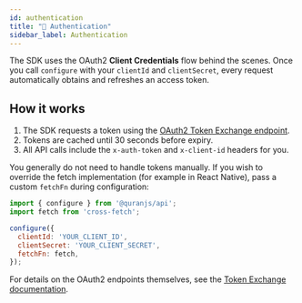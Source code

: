 ```yaml
---
id: authentication
title: "🔑 Authentication"
sidebar_label: Authentication
---
```


The SDK uses the OAuth2 **Client Credentials** flow behind the scenes. Once you call `configure` with your `clientId` and `clientSecret`, every request automatically obtains and refreshes an access token.

## How it works

1. The SDK requests a token using the [OAuth2 Token Exchange endpoint](https://api-docs.quran.foundation/docs/oauth2_apis_versioned/oauth-2-token-exchange).
2. Tokens are cached until 30 seconds before expiry.
3. All API calls include the `x-auth-token` and `x-client-id` headers for you.

You generally do not need to handle tokens manually. If you wish to override the fetch implementation (for example in React Native), pass a custom `fetchFn` during configuration:

```javascript
import { configure } from '@quranjs/api';
import fetch from 'cross-fetch';

configure({
  clientId: 'YOUR_CLIENT_ID',
  clientSecret: 'YOUR_CLIENT_SECRET',
  fetchFn: fetch,
});
```

For details on the OAuth2 endpoints themselves, see the [Token Exchange documentation](https://api-docs.quran.foundation/docs/oauth2_apis_versioned/oauth-2-token-exchange).
